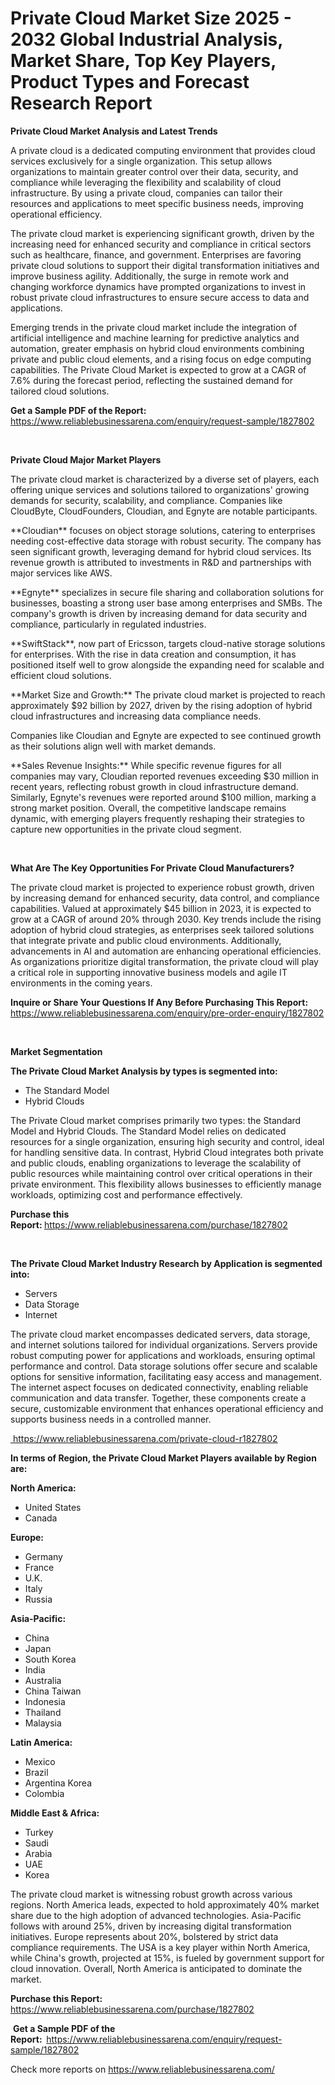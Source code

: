 <p><h1>Private Cloud Market Size 2025 - 2032 Global Industrial Analysis, Market Share, Top Key Players, Product Types and Forecast Research Report</h1></p><p><strong>Private Cloud Market Analysis and Latest Trends</strong></p>
<p><p>A private cloud is a dedicated computing environment that provides cloud services exclusively for a single organization. This setup allows organizations to maintain greater control over their data, security, and compliance while leveraging the flexibility and scalability of cloud infrastructure. By using a private cloud, companies can tailor their resources and applications to meet specific business needs, improving operational efficiency.</p><p>The private cloud market is experiencing significant growth, driven by the increasing need for enhanced security and compliance in critical sectors such as healthcare, finance, and government. Enterprises are favoring private cloud solutions to support their digital transformation initiatives and improve business agility. Additionally, the surge in remote work and changing workforce dynamics have prompted organizations to invest in robust private cloud infrastructures to ensure secure access to data and applications.</p><p>Emerging trends in the private cloud market include the integration of artificial intelligence and machine learning for predictive analytics and automation, greater emphasis on hybrid cloud environments combining private and public cloud elements, and a rising focus on edge computing capabilities. The Private Cloud Market is expected to grow at a CAGR of 7.6% during the forecast period, reflecting the sustained demand for tailored cloud solutions.</p></p>
<p><strong>Get a Sample PDF of the Report:&nbsp;</strong> <a href="https://www.reliablebusinessarena.com/enquiry/request-sample/1827802?utm_campaign=2632&utm_medium=2&utm_source=Github&utm_content=ia&utm_term=11032025&utm_id=private-cloud">https://www.reliablebusinessarena.com/enquiry/request-sample/1827802</a></p>
<p>&nbsp;</p>
<p><strong>Private Cloud Major Market Players</strong></p>
<p><p>The private cloud market is characterized by a diverse set of players, each offering unique services and solutions tailored to organizations' growing demands for security, scalability, and compliance. Companies like CloudByte, CloudFounders, Cloudian, and Egnyte are notable participants.</p><p>**Cloudian** focuses on object storage solutions, catering to enterprises needing cost-effective data storage with robust security. The company has seen significant growth, leveraging demand for hybrid cloud services. Its revenue growth is attributed to investments in R&D and partnerships with major services like AWS.</p><p>**Egnyte** specializes in secure file sharing and collaboration solutions for businesses, boasting a strong user base among enterprises and SMBs. The company's growth is driven by increasing demand for data security and compliance, particularly in regulated industries. </p><p>**SwiftStack**, now part of Ericsson, targets cloud-native storage solutions for enterprises. With the rise in data creation and consumption, it has positioned itself well to grow alongside the expanding need for scalable and efficient cloud solutions.</p><p>**Market Size and Growth:** The private cloud market is projected to reach approximately $92 billion by 2027, driven by the rising adoption of hybrid cloud infrastructures and increasing data compliance needs. </p><p>Companies like Cloudian and Egnyte are expected to see continued growth as their solutions align well with market demands. </p><p>**Sales Revenue Insights:** While specific revenue figures for all companies may vary, Cloudian reported revenues exceeding $30 million in recent years, reflecting robust growth in cloud infrastructure demand. Similarly, Egnyte's revenues were reported around $100 million, marking a strong market position. Overall, the competitive landscape remains dynamic, with emerging players frequently reshaping their strategies to capture new opportunities in the private cloud segment.</p></p>
<p>&nbsp;</p>
<p><strong>What Are The Key Opportunities For Private Cloud Manufacturers?</strong></p>
<p><p>The private cloud market is projected to experience robust growth, driven by increasing demand for enhanced security, data control, and compliance capabilities. Valued at approximately $45 billion in 2023, it is expected to grow at a CAGR of around 20% through 2030. Key trends include the rising adoption of hybrid cloud strategies, as enterprises seek tailored solutions that integrate private and public cloud environments. Additionally, advancements in AI and automation are enhancing operational efficiencies. As organizations prioritize digital transformation, the private cloud will play a critical role in supporting innovative business models and agile IT environments in the coming years.</p></p>
<p><strong>Inquire or Share Your Questions If Any Before Purchasing This Report:</strong> <a href="https://www.reliablebusinessarena.com/enquiry/pre-order-enquiry/1827802?utm_campaign=2632&utm_medium=2&utm_source=Github&utm_content=ia&utm_term=11032025&utm_id=private-cloud">https://www.reliablebusinessarena.com/enquiry/pre-order-enquiry/1827802</a></p>
<p>&nbsp;</p>
<p><strong>Market Segmentation</strong></p>
<p><strong>The Private Cloud Market Analysis by types is segmented into:</strong></p>
<p><ul><li>The Standard Model</li><li>Hybrid Clouds</li></ul></p>
<p><p>The Private Cloud market comprises primarily two types: the Standard Model and Hybrid Clouds. The Standard Model relies on dedicated resources for a single organization, ensuring high security and control, ideal for handling sensitive data. In contrast, Hybrid Cloud integrates both private and public clouds, enabling organizations to leverage the scalability of public resources while maintaining control over critical operations in their private environment. This flexibility allows businesses to efficiently manage workloads, optimizing cost and performance effectively.</p></p>
<p><strong>Purchase this Report:&nbsp;</strong><a href="https://www.reliablebusinessarena.com/purchase/1827802?utm_campaign=2632&utm_medium=2&utm_source=Github&utm_content=ia&utm_term=11032025&utm_id=private-cloud">https://www.reliablebusinessarena.com/purchase/1827802</a></p>
<p>&nbsp;</p>
<p><strong>The Private Cloud Market Industry Research by Application is segmented into:</strong></p>
<p><ul><li>Servers</li><li>Data Storage</li><li>Internet</li></ul></p>
<p><p>The private cloud market encompasses dedicated servers, data storage, and internet solutions tailored for individual organizations. Servers provide robust computing power for applications and workloads, ensuring optimal performance and control. Data storage solutions offer secure and scalable options for sensitive information, facilitating easy access and management. The internet aspect focuses on dedicated connectivity, enabling reliable communication and data transfer. Together, these components create a secure, customizable environment that enhances operational efficiency and supports business needs in a controlled manner.</p></p>
<p><a href="https://www.reliablebusinessarena.com/private-cloud-r1827802?utm_campaign=2632&utm_medium=2&utm_source=Github&utm_content=ia&utm_term=11032025&utm_id=private-cloud">&nbsp;https://www.reliablebusinessarena.com/private-cloud-r1827802</a></p>
<p><strong>In terms of Region, the Private Cloud Market Players available by Region are:</strong></p>
<p>
    <p> <strong> North America: </strong>
        <ul>
            <li>United States</li>
            <li>Canada</li>
        </ul>
        </p> 
    <p> <strong> Europe: </strong>
        <ul>
            <li>Germany</li>
            <li>France</li>
            <li>U.K.</li>
            <li>Italy</li>
            <li>Russia</li>
        </ul>
        </p> 
    <p> <strong> Asia-Pacific: </strong>
        <ul>
            <li>China</li>
            <li>Japan</li>
            <li>South Korea</li>
            <li>India</li>
            <li>Australia</li>
            <li>China Taiwan</li>
            <li>Indonesia</li>
            <li>Thailand</li>
            <li>Malaysia</li>
        </ul>
        </p> 
    <p> <strong> Latin America: </strong>
        <ul>
            <li>Mexico</li>
            <li>Brazil</li>
            <li>Argentina Korea</li>
            <li>Colombia</li>
        </ul>
        </p> 
    <p> <strong> Middle East & Africa: </strong>
        <ul>
            <li>Turkey</li>
            <li>Saudi</li>
            <li>Arabia</li>
            <li>UAE</li>
            <li>Korea</li>
        </ul>
    </p>
    </p>
<p><p>The private cloud market is witnessing robust growth across various regions. North America leads, expected to hold approximately 40% market share due to the high adoption of advanced technologies. Asia-Pacific follows with around 25%, driven by increasing digital transformation initiatives. Europe represents about 20%, bolstered by strict data compliance requirements. The USA is a key player within North America, while China's growth, projected at 15%, is fueled by government support for cloud innovation. Overall, North America is anticipated to dominate the market.</p></p>
<p><strong>Purchase this Report: </strong><a href="https://www.reliablebusinessarena.com/purchase/1827802?utm_campaign=2632&utm_medium=2&utm_source=Github&utm_content=ia&utm_term=11032025&utm_id=private-cloud">https://www.reliablebusinessarena.com/purchase/1827802</a></p>
<p>&nbsp;<strong>Get a Sample PDF of the Report:&nbsp;&nbsp;</strong><a href="https://www.reliablebusinessarena.com/enquiry/request-sample/1827802?utm_campaign=2632&utm_medium=2&utm_source=Github&utm_content=ia&utm_term=11032025&utm_id=private-cloud">https://www.reliablebusinessarena.com/enquiry/request-sample/1827802</a></p>
<p><strong></strong></p>
<p>Check more reports on <a href="https://www.reliablebusinessarena.com/?utm_campaign=2632&utm_medium=2&utm_source=Github&utm_content=ia&utm_term=11032025&utm_id=private-cloud">https://www.reliablebusinessarena.com/</a></p>